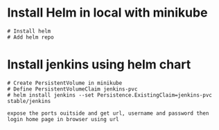 # Install Helm in local with minikube 
    
    # Install helm 
    # Add helm repo 

# Install jenkins using helm chart

    # Create PersistentVolume in minikube
    # Define PersistentVolumeClaim jenkins-pvc
    # helm install jenkins --set Persistence.ExistingClaim=jenkins-pvc stable/jenkins
    
    expose the ports ouitside and get url, username and password then login home page in browser using url
    
